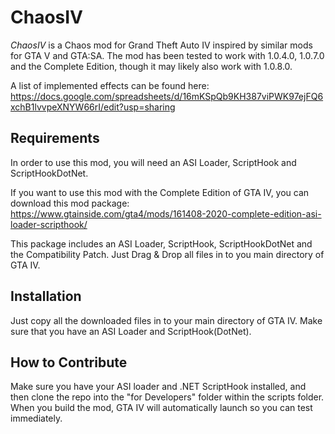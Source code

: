 # ChaosIV

*ChaosIV* is a Chaos mod for Grand Theft Auto IV inspired by similar mods for GTA V and GTA:SA.
The mod has been tested to work with 1.0.4.0, 1.0.7.0 and the Complete Edition, though it may likely also work with 1.0.8.0. 

A list of implemented effects can be found here: https://docs.google.com/spreadsheets/d/16mKSpQb9KH387viPWK97ejFQ6xchB1lvvpeXNYW66rI/edit?usp=sharing

## Requirements
In order to use this mod, you will need an ASI Loader, ScriptHook and ScriptHookDotNet.

If you want to use this mod with the Complete Edition of GTA IV, you can download this mod package: 
https://www.gtainside.com/gta4/mods/161408-2020-complete-edition-asi-loader-scripthook/

This package includes an ASI Loader, ScriptHook, ScriptHookDotNet and the Compatibility Patch. Just Drag & Drop all files in to you main directory of GTA IV.

## Installation
Just copy all the downloaded files in to your main directory of GTA IV.
Make sure that you have an ASI Loader and ScriptHook(DotNet).

## How to Contribute
Make sure you have your ASI loader and .NET ScriptHook installed, and then clone the repo into the "for Developers" folder within the scripts folder.
When you build the mod, GTA IV will automatically launch so you can test immediately.
